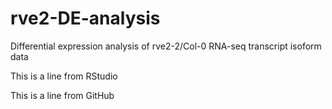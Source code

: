 # rve2-DE-analysis
Differential expression analysis of rve2-2/Col-0 RNA-seq transcript isoform data

This is a line from RStudio

This is a line from GitHub

